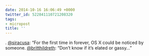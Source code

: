 ```yaml
---
date: 2014-10-16 16:06:49 +0000
twitter_id: 522841110721208320
tags:
- micropost
title: ''
---
```


. [@siracusa](https://twitter.com/siracusa): “For the first time in forever, OS X could be noticed by someone.
[@britthildreth](https://twitter.com/britthildreth): “Don’t know if it’s elated or gassy…”
